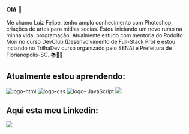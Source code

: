 ### Olá 👋

Me chamo Luiz Felipe, tenho amplo conhecimento com Photoshop, criações de artes para midias socias. Estou iniciando um novo rumo na minha vida, programação. Atualmente estudo com mentoria do Rodolfo Mori no curso DevClub (Desenvolvimento de Full-Stack Pro) e estou inciando no TrilhaDev curso organizado pelo SENAI e Prefeitura de Florianopolis-SC. 📚🙏🚀

<h2>Atualmente estou aprendendo:</h2> 
 <img src="https://img.shields.io/badge/HTML5-E34F26?style=for-the-badge&logo=html5&logoColor=white" alt="logo-html">
 <img src="https://img.shields.io/badge/CSS-239120?&style=for-the-badge&logo=css3&logoColor=white" alt="logo-css" >
 <img src="https://img.shields.io/badge/JavaScript-F7DF1E?style=for-the-badge&logo=javascript&logoColor=black" alt="logo- 
      JavaScript">
 <img src="https://img.shields.io/badge/React-20232A?style=for-the-badge&logo=react&logoColor=61DAFB">
      
<h2>Aqui esta meu Linkedin:</h2>
<a href="https://www.linkedin.com/in/luiz-felipe-arantes-42121025b/" target="_blank"> <img src="https://img.shields.io/badge/LinkedIn-0077B5?style=for-the-badge&logo=linkedin&logoColor=white"></a>

